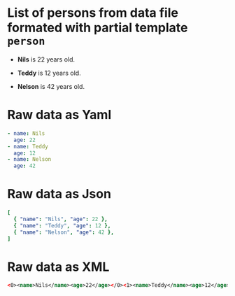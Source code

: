 # List of persons from data file formated with partial template `person`

- **Nils** is 22 years old.

- **Teddy** is 12 years old.

- **Nelson** is 42 years old.

# Raw data as Yaml

```yaml
- name: Nils
  age: 22
- name: Teddy
  age: 12
- name: Nelson
  age: 42
```

# Raw data as Json

```yaml
[
  { "name": "Nils", "age": 22 },
  { "name": "Teddy", "age": 12 },
  { "name": "Nelson", "age": 42 },
]
```

# Raw data as XML

```xml
<0><name>Nils</name><age>22</age></0><1><name>Teddy</name><age>12</age></1><2><name>Nelson</name><age>42</age></2>
```
